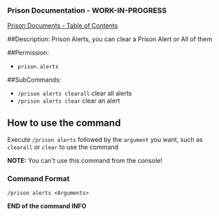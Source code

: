 ### Prison Documentation - **WORK-IN-PROGRESS**
[Prison Documents - Table of Contents](docs/prison_docs_000_toc.md)

##Description:
Prison Alerts, you can clear a Prison Alert or All of them

##Permission:
- `prison.alerts`

##SubCommands:
- `/prison alerts clearall` clear all alerts
- `/prison alerts clear` clear an alert

## How to use the command

Execute `/prison alerts` followed by the `argument` you want, such as `clearall` or `clear` to use the command

**NOTE:**
You can't use this command from the console!

### Command Format
`/prison alerts <Arguments>`

**END of the command INFO**